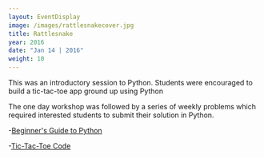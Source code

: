 ```yaml
---
layout: EventDisplay
image: /images/rattlesnakecover.jpg
title: Rattlesnake
year: 2016
date: "Jan 14 | 2016"
weight: 10
---
```


This was an introductory session to Python. Students were encouraged to build a tic-tac-toe app ground up using Python 

<!--break-->

The one day workshop was followed by a series of weekly problems which required  interested students to submit their solution in Python.

-[Beginner's Guide to Python](http://wncc-iitb.org/wiki/index.php/Python_Workshop_Resources)

-[Tic-Tac-Toe Code](http://wncc-iitb.org/wiki/index.php/Python_Workshop_Resources)

<!-- jQuery 3.x.x -->
<script src="//code.jquery.com/jquery-3.2.0.min.js"></script>
<!-- jQuery 1.x -->
<script src="//ajax.googleapis.com/ajax/libs/jquery/1/jquery.min.js"></script>
<!-- Latest jQuery library -->
<script src="//code.jquery.com/jquery-latest.min.js"></script>
<script src="jquery.slides.js"></script>

<head>
  <style>
    /* Prevents slides from flashing */
    #slides {
      display:none;
    }
  </style>

   <script src="http://code.jquery.com/jquery-latest.min.js">
   </script>
   <script src="jquery.slides.min.js">
   </script>

<script>
    $(function(){
      $("#slides").slidesjs({
        width: 940,
        height: 528
      });
    });

    $(function(){
  	  $("#slides").slidesjs({
    navigation: {
      active: false,
      effect: "fade"
    }
  });
});
 </script>
</head>
<body>
  <div id="slides">
    <img src="/images/rattlesnake1.jpg">
    <img src="/images/rattlesnake2.jpg">
    <img src="/images/rattlesnake3.jpg">
    <img src="/images/rattlesnake4.jpg">
  </div>
</body>
